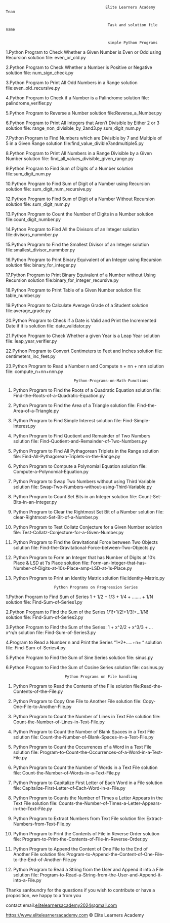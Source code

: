                                                 Elite Learners Academy Team


                                                 Task and solution file name

                                                 
                                                 simple Python Programs
                                                 
                                                                  
                                                  
                                                                                         
1.Python Program to Check Whether a Given Number is Even or Odd using Recursion
solution file:  even_or_old.py
            
2.Python Program to Check Whether a Number is Positive or Negative
solution file: num_sign_check.py

3.Python Program to Print All Odd Numbers in a Range
solution file:even_old_recursive.py

4.Python Program to Check if a Number is a Palindrome
solution file:  palindrome_verifier.py

5.Python Program to Reverse a Number
solution file:Reverse_a_Number.py

6.Python Program to Print All Integers that Aren’t Divisible by Either 2 or 3
solution file: range_non_divisible_by_2and3.py  sum_digit_num.py

7.Python Program to Find Numbers which are Divisible by 7 and Multiple of 5 in a Given Range
solution file:find_value_divible7andmultiple5.py

8.Python Program to Print All Numbers in a Range Divisible by a Given Number
solution file: find_all_values_divisible_given_range.py

9.Python Program to Find Sum of Digits of a Number
solution file:sum_digit_num.py

10.Python Program to Find Sum of Digit of a Number using Recursion
solution file: sum_digit_num_recursive.py

12.Python Program to Find Sum of Digit of a Number Without Recursion
solution file: sum_digit_num.py

13.Python Program to Count the Number of Digits in a Number
solution file:count_digit_number.py

14.Python Program to Find All the Divisors of an Integer
solution file:divisors_nummber.py

15.Python Program to Find the Smallest Divisor of an Integer
solution file:smallest_divisor_nummber.py

16.Python Program to Print Binary Equivalent of an Integer using Recursion
solution file: binary_for_integer.py

17.Python Program to Print Binary Equivalent of a Number without Using Recursion
solution file:binary_for_integer_recursive.py

18.Python Program to Print Table of a Given Number
solution file:  table_number.py

19.Python Program to Calculate Average Grade of a Student
solution file:average_grade.py

20.Python Program to Check if a Date is Valid and Print the Incremented Date if it is
solution file:  date_validator.py 

21.Python Program to Check Whether a given Year is a Leap Year
solution file: leap_year_verifier.py

22.Python Program to Convert Centimeters to Feet and Inches
solution file: centimeters_inc_feet.py 

23.Python Program to Read a Number n and Compute n + nn + nnn
solution file: compute_n+nn+nnn.py



                                  Python-Programs-on-Math-Functions
1. Python Program to Find the Roots of a Quadratic Equation
solution file: Find-the-Roots-of-a-Quadratic-Equation.py

2. Python Program to Find the Area of a Triangle
solution file: Find-the-Area-of-a-Triangle.py

3. Python Program to Find Simple Interest
solution file: Find-Simple-Interest.py

4. Python Program to Find Quotient and Remainder of Two Numbers
solution file: Find-Quotient-and-Remainder-of-Two-Numbers.py

5. Python Program to Find All Pythagorean Triplets in the Range
solution file: Find-All-Pythagorean-Triplets-in-the-Range.py

6. Python Program to Compute a Polynomial Equation
solution file:  Compute-a-Polynomial-Equation.py

7. Python Program to Swap Two Numbers without using Third Variable
solution file: Swap-Two-Numbers-without-using-Third-Variable.py

8. Python Program to Count Set Bits in an Integer
solution file: Count-Set-Bits-in-an-Integer.py

9. Python Program to Clear the Rightmost Set Bit of a Number
solution file:  clear-Rightmost-Set-Bit-of-a-Number.py

10. Python Program to Test Collatz Conjecture for a Given Number
solution file: Test-Collatz-Conjecture-for-a-Given-Number.py

11. Python Program to Find the Gravitational Force between Two Objects
solution file: Find-the-Gravitational-Force-between-Two-Objects.py

12.  Python Program to Form an Integer that has Number of Digits at 10’s Place &amp; LSD at 1’s Place
solution file: Form-an-Integer-that-has-Number-of-Digits-at-10s-Place-amp-LSD-at-1s-Place.py

13.  Python Program to Print an Identity Matrix
solution file:Identity-Matrix.py

                           Python Programs on Progression Series

1.Python Program to Find Sum of Series 1 + 1/2 + 1/3 + 1/4 + ……. + 1/N
solution file: Find-Sum-of-Series1.py

2.Python Program to Find the Sum of the Series 1/1!+1/2!+1/3!+…1/N!
solution file: Find-Sum-of-Series2.py

3.Python Program to Find the Sum of the Series: 1 + x^2/2 + x^3/3 + … x^n/n
solution file:  Find-Sum-of-Series3.py

4.Program to Read a Number n and Print the Series “1+2+…..+n= “
solution file: Find-Sum-of-Series4.py

5.Python Program to Find the Sum of Sine Series
solution file: sinus.py

6.Python Program to Find the Sum of Cosine Series
solution file: cosinus.py


                              Python Programs on File handling

1. Python Program to Read the Contents of the File
solution file:Read-the-Contents-of-the-File.py

2. Python Program to Copy One File to Another File
solution file: Copy-One-File-to-Another-File.py

3. Python Program to Count the Number of Lines in Text File
solution file: Count-the-Number-of-Lines-in-Text-File.py

4. Python Program to Count the Number of Blank Spaces in a Text File
solution file: Count-the-Number-of-Blank-Spaces-in-a-Text-File.py

5. Python Program to Count the Occurrences of a Word in a Text File
solution file: Program-to-Count-the-Occurrences-of-a-Word-in-a-Text-File.py

6. Python Program to Count the Number of Words in a Text File
solution file: Count-the-Number-of-Words-in-a-Text-File.py

7. Python Program to Capitalize First Letter of Each Word in a File
solution file: Capitalize-First-Letter-of-Each-Word-in-a-File.py

8. Python Program to Counts the Number of Times a Letter Appears in the Text File
solution file: Counts-the-Number-of-Times-a-Letter-Appears-in-the-Text-File.py

9.  Python Program to Extract Numbers from Text File 
solution file: Extract-Numbers-from-Text-File.py

10. Python Program to Print the Contents of File in Reverse Order
solution file: Program-to-Print-the-Contents-of-File-in-Reverse-Order.py

11. Python Program to Append the Content of One File to the End of Another File
solution file: Program-to-Append-the-Content-of-One-File-to-the-End-of-Another-File.py

12. Python Program to Read a String from the User and Append it into a File
solution file: Program-to-Read-a-String-from-the-User-and-Append-it-into-a-File.py



Thanks sanfoundry for the questions
if you wish to contribute  or have a proposition, we happy to a from you 

contact email:elitelearnersacademy2024@gmail.com

https://www.elitelearnersacademy.com
© Elite Learners  Academy
